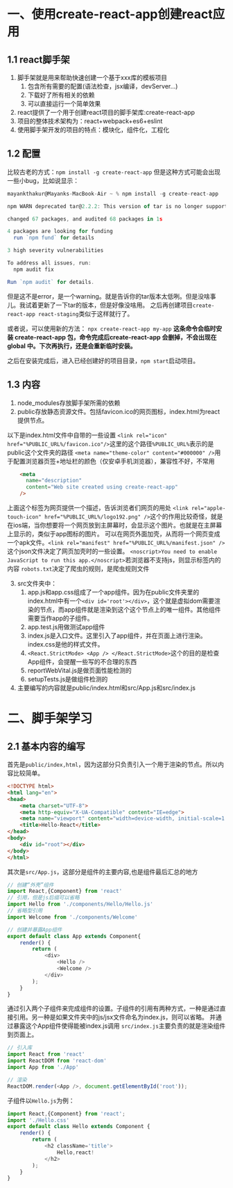 # 一、使用create-react-app创建react应用
## 1.1 react脚手架
1. 脚手架就是用来帮助快速创建一个基于xxx库的模板项目
   1. 包含所有需要的配置(语法检查，jsx编译，devServer...)
   2. 下载好了所有相关的依赖
   3. 可以直接运行一个简单效果
2. react提供了一个用于创建react项目的脚手架库:create-react-app
3. 项目的整体技术架构为：react+webpack+es6+eslint
4. 使用脚手架开发的项目的特点：模块化，组件化，工程化

## 1.2 配置
比较古老的方式：`npm install -g create-react-app`
但是这种方式可能会出现一些小bug，比如说显示：
```js
mayankthakur@Mayanks-MacBook-Air ~ % npm install -g create-react-app

npm WARN deprecated tar@2.2.2: This version of tar is no longer supported, and will not receive security updates. Please upgrade asap.

changed 67 packages, and audited 68 packages in 1s

4 packages are looking for funding
  run `npm fund` for details

3 high severity vulnerabilities

To address all issues, run:
  npm audit fix

Run `npm audit` for details.
```
但是这不是error，是一个warning。就是告诉你的tar版本太低咧。但是没啥事儿。我试着更新了一下tar的版本，但是好像没啥用。
之后再创建项目`create-react-app react-staging`类似于这样就行了。

或者说，可以使用新的方法：
`npx create-react-app my-app`
**这条命令会临时安装 create-react-app 包，命令完成后create-react-app 会删掉，不会出现在 global 中。下次再执行，还是会重新临时安装。**

之后在安装完成后，进入已经创建好的项目目录，`npm start`启动项目。

## 1.3 内容
1. node_modules存放脚手架所需的依赖
2. public存放静态资源文件。包括favicon.ico的网页图标，index.html为react提供节点。

以下是index.html文件中自带的一些设置
`<link rel="icon" href="%PUBLIC_URL%/favicon.ico"/>`这里的这个路径`%PUBLIC_URL%`表示的是public这个文件夹的路径
`<meta name="theme-color" content="#000000" />`用于配置浏览器页签+地址栏的颜色（仅安卓手机浏览器），兼容性不好，不常用
```html
    <meta
      name="description"
      content="Web site created using create-react-app"
    />
```
上面这个标签为网页提供一个描述，告诉浏览者们网页的用处
`<link rel="apple-touch-icon" href="%PUBLIC_URL%/logo192.png" />`这个的作用比较奇怪，就是在ios端，当你想要将一个网页放到主屏幕时，会显示这个图片。也就是在主屏幕上显示的，类似于app图标的图片。
可以在网页外面加壳，从而将一个网页变成一个apk文件。`<link rel="manifest" href="%PUBLIC_URL%/manifest.json" />`这个json文件决定了网页加壳时的一些设置。
`<noscript>You need to enable JavaScript to run this app.</noscript>`若浏览器不支持js，则显示标签内的内容
`robots.txt`决定了爬虫的规则，是爬虫规则文件

3. src文件夹中：
   1. app.js和app.css组成了一个app组件。因为在public文件夹里的index.html中有一个`<div id='root'></div>`，这个就是虚拟dom需要渲染的节点，而app组件就是渲染到这个这个节点上的唯一组件。其他组件需要当作app的子组件。
   2. app.test.js用做测试app组件
   3. index.js是入口文件。这里引入了app组件，并在页面上进行渲染。index.css是他的样式文件。
   4. `<React.StrictMode> <App /> </React.StrictMode>`这个的目的是检查App组件，会提醒一些写的不合理的东西
   5. reportWebVital.js是做页面性能检测的
   6. setupTests.js是做组件检测的
4. 主要编写的内容就是public/index.html和src/App.js和src/index.js

# 二、脚手架学习
## 2.1 基本内容的编写
首先是`public/index,html`，因为这部分只负责引入一个用于渲染的节点。所以内容比较简单。
```html
<!DOCTYPE html>
<html lang="en">
<head>
    <meta charset="UTF-8">
    <meta http-equiv="X-UA-Compatible" content="IE=edge">
    <meta name="viewport" content="width=device-width, initial-scale=1.0">
    <title>Hello-React</title>
</head>
<body>
    <div id="root"></div>
</body>
</html>
```
其次是`src/App.js`，这部分是组件的主要内容,也是组件最后汇总的地方
```js
// 创建“外壳”组件
import React,{Component} from 'react'
// 引用，但是js后缀可以省略
import Hello from './components/Hello/Hello.js'
// 省略型引用
import Welcome from './components/Welcome'

// 创建并暴露App组件
export default class App extends Component{
    render() {
        return (
            <div>
                <Hello />
                <Welcome />
            </div>
        );
    }
}
```
通过引入两个子组件来完成组件的设置。子组件的引用有两种方式，一种是通过直接引用。另一种是如果文件夹中的js/jsx文件命名为index.js，则可以省略。
并通过暴露这个App组件使得能被index.js调用
`src/index.js`主要负责的就是渲染组件到页面上。
```js
// 引入库
import React from 'react'
import ReactDOM from 'react-dom'
import App from './App'

// 渲染
ReactDOM.render(<App />, document.getElementById('root'));

```
子组件以`Hello.js`为例：
```js
import React,{Component} from 'react';
import './Hello.css'
export default class Hello extends Component {
    render() {
        return (
            <h2 className='title'>
                Hello,react!
            </h2>
        );
    }
}
```